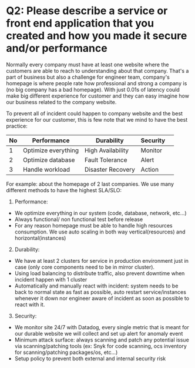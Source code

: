 # Q2: Please describe a service or front end application that you created and how you made it secure and/or performance

Normally every company must have at least one website where the customers are able to reach to understanding about that company. That's a part of business but also a challenge for engineer team, company's homepage is where people rate how professional and strong a company is (no big company has a bad homepage). With just 0.01s of latency could make big different experience for customer and they can easy imagine how our business related to the company website. 
<br/>

To prevent all of incident could happen to company website and the best experience for our customer, this is few note that we mind to have the best practice:

| No| Performance               | Durability        | Security      |   |
|---|---------------------------|-------------------|---------------|---|
| 1 | Optimize everything       | High Availability | Monitor       |   |
| 2 | Optimize database         | Fault Tolerance   | Alert         |   |
| 3 | Handle workload           | Disaster Recovery | Action        |   |

For example: about the homepage of 2 last companies. We use many different methods to have the highest SLA/SLO:
1. Performance:
- We optimize everything in our system (code, database, network, etc...)
- Always functional/ non functional test before release
- For any reason homepage must be able to handle high resources consumption. We use auto scaling in both way vertical(resources) and horizontal(instances)

2. Durability:
- We have at least 2 clusters for service in production environment just in case (only core components need to be in mirror cluster).
- Using load balancing to distribute traffic, also prevent downtime when incident happen with 1 cluster
- Automatically and manually react with incident: system needs to be back to normal state as fast as possible, auto restart service/instances whenever it down nor engineer aware of incident as soon as possible to react with it.

3. Security:
- We monitor site 24/7 with Datadog, every single metric that is meant for our durable website we will collect and set up alert for anomaly event
- Minimum attack surface: always scanning and patch any potential issue via scanning/patching tools (ex: Snyk for code scanning, ocs inventory for scanning/patching packages/os, etc...)
- Setup policy to prevent both external and internal security risk